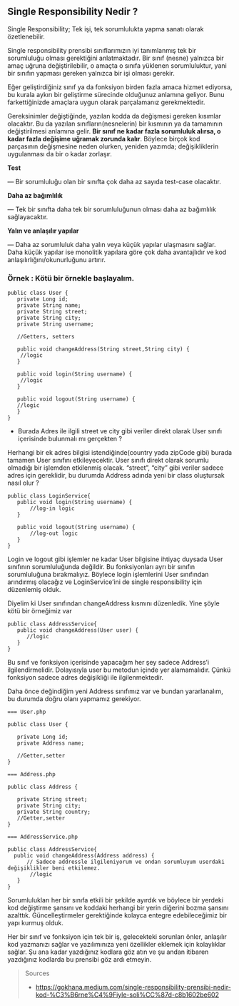 ## Single Responsibility Nedir ?

Single Responsibility; Tek işi, tek sorumlulukta yapma sanatı olarak özetlenebilir.

Single responsibility prensibi sınıflarımızın iyi tanımlanmış tek bir sorumluluğu olması gerektiğini anlatmaktadır. Bir
sınıf (nesne) yalnızca bir amaç uğruna değiştirilebilir, o amaçta o sınıfa yüklenen sorumluluktur, yani bir sınıfın
yapması gereken yalnızca bir işi olması gerekir.

Eğer geliştirdiğiniz sınıf ya da fonksiyon birden fazla amaca hizmet ediyorsa, bu kurala aykırı bir geliştirme sürecinde
olduğunuz anlamına geliyor. Bunu farkettiğinizde amaçlara uygun olarak parçalamanız gerekmektedir.

Gereksinimler değiştiğinde, yazılan kodda da değişmesi gereken kısımlar olacaktır. Bu da yazılan sınıfların(nesnelerin)
bir kısmının ya da tamamının değiştirilmesi anlamına gelir. **Bir sınıf ne kadar fazla sorumluluk alırsa, o kadar fazla
değişime uğramak zorunda kalır**. Böylece birçok kod parçasının değişmesine neden olurken, yeniden yazımda;
değişikliklerin uygulanması da bir o kadar zorlaşır.

**Test**

— Bir sorumluluğu olan bir sınıfta çok daha az sayıda test-case olacaktır.

**Daha az bağımlılık**

— Tek bir sınıfta daha tek bir sorumluluğunun olması daha az bağımlılık sağlayacaktır.

**Yalın ve anlaşılır yapılar**

— Daha az sorumluluk daha yalın veya küçük yapılar ulaşmasını sağlar. Daha küçük yapılar ise
monolitik yapılara göre çok daha avantajlıdır ve kod anlaşılırlığını/okunurluğunu artırır.

### Örnek : Kötü bir örnekle başlayalım.

```
public class User {
   private Long id;
   private String name;
   private String street;
   private String city;
   private String username;
   
   //Getters, setters
   
   public void changeAddress(String street,String city) {
    //logic
   }
   
   public void login(String username) {
    //logic
   }
   
   public void logout(String username) {
   //logic
   }
}
```

- Burada Adres ile ilgili street ve city gibi veriler direkt
  olarak User sınıfı içerisinde bulunmalı mı gerçekten ?

Herhangi bir ek adres bilgisi istendiğinde(country yada zipCode gibi) burada tamamen User sınıfını etkileyecektir. User
sınıfı direkt olarak sorumlu olmadığı bir işlemden etkilenmiş olacak. “street”, “city” gibi veriler sadece adres için
gereklidir, bu durumda Address adında yeni bir class oluştursak nasıl olur ?

```
public class LoginService{
   public void login(String username) {
       //log-in logic 
   }

   public void logout(String username) {
       //log-out logic
   }
}
```

Login ve logout gibi işlemler ne kadar User bilgisine ihtiyaç duysada User sınıfının sorumluluğunda değildir. Bu
fonksiyonları ayrı bir sınıfın sorumluluğuna bırakmalıyız. Böylece login işlemlerini User sınıfından arındırmış olacağız
ve LoginService’ini de single responsibility için düzenlemiş olduk.

Diyelim ki User sınıfından changeAddress kısmını düzenledik. Yine şöyle kötü bir örneğimiz var

```
public class AddressService{   
   public void changeAddress(User user) {
      //logic
   }
}
```

Bu sınıf ve fonksiyon içerisinde yapacağım her şey sadece Address’i ilgilendirmelidir. Dolayısıyla user bu metodun
içinde yer alamamalıdır. Çünkü fonksiyon sadece adres değişikliği ile ilgilenmektedir.

Daha önce değindiğim yeni Address sınıfımız var ve bundan yararlanalım, bu durumda doğru olanı yapmamız gerekiyor.

```
=== User.php

public class User {

   private Long id;
   private Address name;
   
   //Getter,setter
}

=== Address.php

public class Address {

   private String street;
   private String city;
   private String country;
   //Getter,setter
}

=== AddressService.php

public class AddressService{   
  public void changeAddress(Address address) {
      // Sadece addressle ilgileniyorum ve ondan sorumluyum userdaki değişiklikler beni etkilemez.
       //logic
   }
}

```

Sorumlulukları her bir sınıfa etkili bir şekilde ayırdık ve böylece bir yerdeki kod değiştirme şansını ve koddaki
herhangi bir yerin diğerini bozma şansını azalttık. Güncelleştirmeler gerektiğinde kolayca entegre edebileceğimiz bir
yapı kurmuş olduk.

Her bir sınıf ve fonksiyon için tek bir iş, gelecekteki sorunları önler, anlaşılır kod yazmanızı sağlar ve yazılımınıza
yeni özellikler eklemek için kolaylıklar sağlar. Şu ana kadar yazdığınız kodlara göz atın ve şu andan itibaren
yazdığınız kodlarda bu prensibi göz ardı etmeyin.

> Sources
> - https://gokhana.medium.com/single-responsibility-prensibi-nedir-kod-%C3%B6rne%C4%9Fiyle-soli%CC%87d-c8b1602be602

